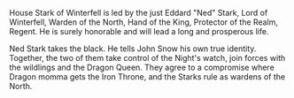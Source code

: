 House Stark of Winterfell is led by the just Eddard "Ned" Stark, Lord of
Winterfell, Warden of the North, Hand of the King, Protector of the Realm,
Regent.  He is surely honorable and will lead a long and prosperous life.

Ned Stark takes the black.  He tells John Snow his own true identity.  Together, the two of them take control of the Night's watch, join forces with the wildlings and the Dragon Queen.  They agree to a compromise where Dragon momma gets the Iron Throne, and the Starks rule as wardens of the North.
